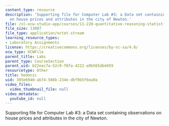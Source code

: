 ```yaml
---
content_type: resource
description: 'Supporting file for Computer Lab #3: a Data set containing observations
  on house prices and attributes in the city of Newton.'
file: /ol-ocw-studio-app/courses/11-220-quantitative-reasoning-statistical-methods-for-planners-i-spring-2009/305e6940ab74566b234edbf9b5f6ea0a_hedonic.dta
file_size: 13007
file_type: application/octet-stream
learning_resource_types:
- Laboratory Assignments
license: https://creativecommons.org/licenses/by-nc-sa/4.0/
ocw_type: OCWFile
parent_title: Labs
parent_type: CourseSection
parent_uid: b22eac7a-52c9-f8fa-4222-a9b565dbd459
resourcetype: Other
title: hedonic
uid: 305e6940-ab74-566b-234e-dbf9b5f6ea0a
video_files:
  video_thumbnail_file: null
video_metadata:
  youtube_id: null
---
```

Supporting file for Computer Lab #3: a Data set containing observations on house prices and attributes in the city of Newton.
